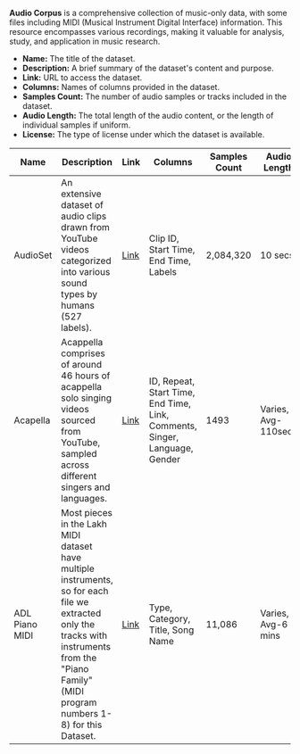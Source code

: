 **Audio Corpus** is a comprehensive collection of music-only data, with some files including MIDI (Musical Instrument Digital Interface) information. This resource encompasses various recordings, making it valuable for analysis, study, and application in music research.

- **Name:** The title of the dataset.
- **Description:** A brief summary of the dataset's content and purpose.
- **Link:** URL to access the dataset.
- **Columns:** Names of columns provided in the dataset.
- **Samples Count:** The number of audio samples or tracks included in the dataset.
- **Audio Length:** The total length of the audio content, or the length of individual samples if uniform.
- **License:** The type of license under which the dataset is available.

| **Name** | **Description** | **Link** | **Columns** | **Samples Count** | **Audio Length** | **License** |
|----------|------------------|----------|--------------|-------------------|------------------|-------------|
| AudioSet | An extensive dataset of audio clips drawn from YouTube videos categorized into various sound types by humans (527 labels). | [Link](https://research.google.com/audioset/dataset/index.html) | Clip ID, Start Time, End Time, Labels | 2,084,320 | 10 secs | [CC BY 4.0](https://creativecommons.org/licenses/by/4.0/) |
| Acapella | Acappella comprises of around 46 hours of acappella solo singing videos sourced from YouTube, sampled across different singers and languages. | [Link](https://ipcv.github.io/Acappella/acappella/) | ID, Repeat, Start Time, End Time, Link, Comments, Singer, Language, Gender | 1493 | Varies, Avg-110secs | [CC BY 4.0](https://creativecommons.org/licenses/by/4.0/) |
| ADL Piano MIDI | Most pieces in the Lakh MIDI dataset have multiple instruments, so for each file we extracted only the tracks with instruments from the "Piano Family" (MIDI program numbers 1-8) for this Dataset. | [Link](https://github.com/lucasnfe/adl-piano-midi) | Type, Category, Title, Song Name | 11,086 | Varies, Avg-6 mins | -  

